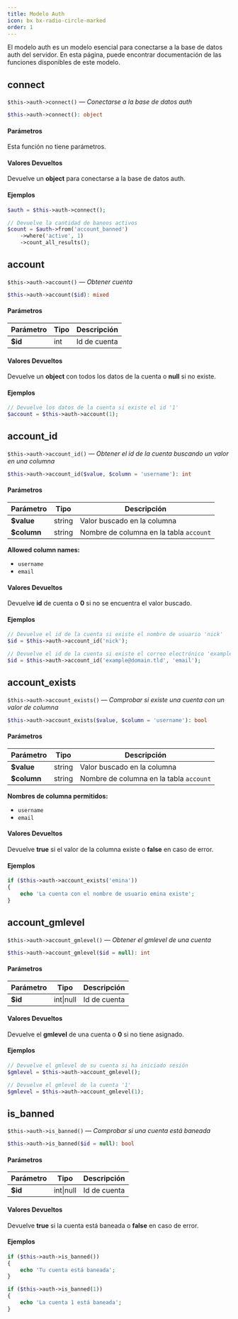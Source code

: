 ```yaml
---
title: Modelo Auth
icon: bx bx-radio-circle-marked
order: 1
---
```


El modelo auth es un modelo esencial para conectarse a la base de datos auth del servidor. En esta página, puede encontrar documentación de las funciones disponibles de este modelo.

## connect

`$this->auth->connect()` — _Conectarse a la base de datos auth_

```php
$this->auth->connect(): object
```

#### Parámetros

Esta función no tiene parámetros.

#### Valores Devueltos

Devuelve un **object** para conectarse a la base de datos auth.

#### Ejemplos

```php
$auth = $this->auth->connect();

// Devuelve la cantidad de baneos activos
$count = $auth->from('account_banned')
    ->where('active', 1)
    ->count_all_results();
```

## account

`$this->auth->account()` — _Obtener cuenta_

```php
$this->auth->account($id): mixed
```

#### Parámetros

| Parámetro | Tipo | Descripción |
| ------- | ------- | ------- |
| **$id** | int | Id de cuenta |

#### Valores Devueltos

Devuelve un **object** con todos los datos de la cuenta o **null** si no existe.

#### Ejemplos

```php
// Devuelve los datos de la cuenta si existe el id '1'
$account = $this->auth->account(1);
```

## account_id

`$this->auth->account_id()` — _Obtener el id de la cuenta buscando un valor en una columna_

```php
$this->auth->account_id($value, $column = 'username'): int
```

#### Parámetros

| Parámetro | Tipo | Descripción |
| ------- | ------- | ------- |
| **$value** | string | Valor buscado en la columna |
| **$column** | string | Nombre de columna en la tabla `account` |

**Allowed column names:**

- `username`
- `email`

#### Valores Devueltos

Devuelve **id** de cuenta o **0** si no se encuentra el valor buscado.

#### Ejemplos

```php
// Devuelve el id de la cuenta si existe el nombre de usuario 'nick'
$id = $this->auth->account_id('nick');

// Devuelve el id de la cuenta si existe el correo electrónico 'example@domain.tld'
$id = $this->auth->account_id('example@domain.tld', 'email');
```

## account_exists

`$this->auth->account_exists()` — _Comprobar si existe una cuenta con un valor de columna_

```php
$this->auth->account_exists($value, $column = 'username'): bool
```

#### Parámetros

| Parámetro | Tipo | Descripción |
| ------- | ------- | ------- |
| **$value** | string | Valor buscado en la columna |
| **$column** | string | Nombre de columna en la tabla `account` |

**Nombres de columna permitidos:**

- `username`
- `email`

#### Valores Devueltos

Devuelve **true** si el valor de la columna existe o **false** en caso de error.

#### Ejemplos

```php
if ($this->auth->account_exists('emina'))
{
    echo 'La cuenta con el nombre de usuario emina existe';
}
```

## account_gmlevel

`$this->auth->account_gmlevel()` — _Obtener el gmlevel de una cuenta_

```php
$this->auth->account_gmlevel($id = null): int
```

#### Parámetros

| Parámetro | Tipo | Descripción |
| ------- | ------- | ------- |
| **$id** | int\|null | Id de cuenta |

#### Valores Devueltos

Devuelve el **gmlevel** de una cuenta o **0** si no tiene asignado.

#### Ejemplos

```php
// Devuelve el gmlevel de su cuenta si ha iniciado sesión
$gmlevel = $this->auth->account_gmlevel();

// Devuelve el gmlevel de la cuenta '1'
$gmlevel = $this->auth->account_gmlevel(1);
```

## is_banned

`$this->auth->is_banned()` — _Comprobar si una cuenta está baneada_

```php
$this->auth->is_banned($id = null): bool
```

#### Parámetros

| Parámetro | Tipo | Descripción |
| ------- | ------- | ------- |
| **$id** | int\|null | Id de cuenta |

#### Valores Devueltos

Devuelve **true** si la cuenta está baneada o **false** en caso de error.

#### Ejemplos

```php
if ($this->auth->is_banned())
{
    echo 'Tu cuenta está baneada';
}

if ($this->auth->is_banned(1))
{
    echo 'La cuenta 1 está baneada';
}
```
